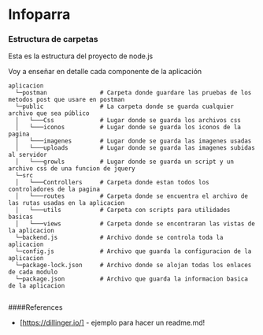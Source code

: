 # Infoparra

### Estructura de carpetas
  Esta es la estructura del proyecto de node.js

  Voy a enseñar en detalle cada componente de la aplicación

```text
aplicacion
  └─postman               # Carpeta donde guardare las pruebas de los metodos post que usare en postman
  └─public                # La carpeta donde se guarda cualquier archivo que sea público
  │   └───Css             # Lugar donde se guarda los archivos css
  │   └───iconos          # Lugar donde se guarda los iconos de la pagina
  │   └───imagenes        # Lugar donde se guarda las imagenes usadas
  │   └───uploads         # Lugar donde se guarda las imagenes subidas al servidor
  │   └───growls          # Lugar donde se guarda un script y un archivo css de una funcion de jquery
  └─src 
  │   └───Controllers     # Carpeta donde estan todos los controladores de la pagina
  │   └───routes          # Carpeta donde se encuentra el archivo de las rutas usadas en la aplicacion
  │   └───utils           # Carpeta con scripts para utilidades basicas
  │   └───views           # Carpeta donde se encontraran las vistas de la aplicacion
  └─backend.js            # Archivo donde se controla toda la aplicacion
  └─config.js             # Archivo que guarda la configuracion de la aplicacion
  └─package-lock.json     # Archivo donde se alojan todas los enlaces de cada modulo
  └─package.json          # Archivo que guarda la informacion basica de la aplicacion 
    
```

####References

-   [https://dillinger.io/] - ejemplo para hacer un readme.md!
